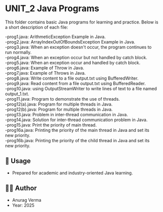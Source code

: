 # UNIT_2 Java Programs

This folder contains basic Java programs for learning and practice. Below is a short description of each file:

-prog1.java: ArithmeticException Example in Java.<br>
-prog2.java: ArrayIndexOutOfBoundsException Example in Java.<br> 
-prog3.java: When an exception doesn't occur, the program continues to run normally.<br>
-prog4.java: When an exception occur but not handled by catch block.<br>
-prog5.java: When an exception occur and handled by catch block. <br>
-prog6.java: Example of Throw in Java.<br>
-prog7.java: Example of Throws in Java.<br>
-prog8.java: Write content to a file output.txt using BufferedWriter.<br>
-prog9.java: Read content from a file output.txt using BufferedReader.<br>
-prog10.java: using OutputStreamWriter to write lines of text to a file named output_1.txt.<br>
-prog11.java: Program to demonstrate the use of threads.<br>
-prog12(a).java: Program for multiple threads in Java.<br>
-prog12(b).java: Program for multiple threads in Java.<br>
-prog13.java: Problem in inter-thread communication in Java.<br>
-prog14.java: Solution for inter-thread communication problem in Java.<br>
-prog15.java: Print the priority of main thread.<br>
-prog16a.java: Printing the priority of the main thread in Java and set its new priority.<br>
-prog16b.java: Printing the priority of the child thread in Java and set its new priority.<br>

## 📌 Usage
  - Prepared for academic and industry-oriented Java learning.

## 🧑‍💻 Author
  - Anurag Verma
  - Year: 2025
